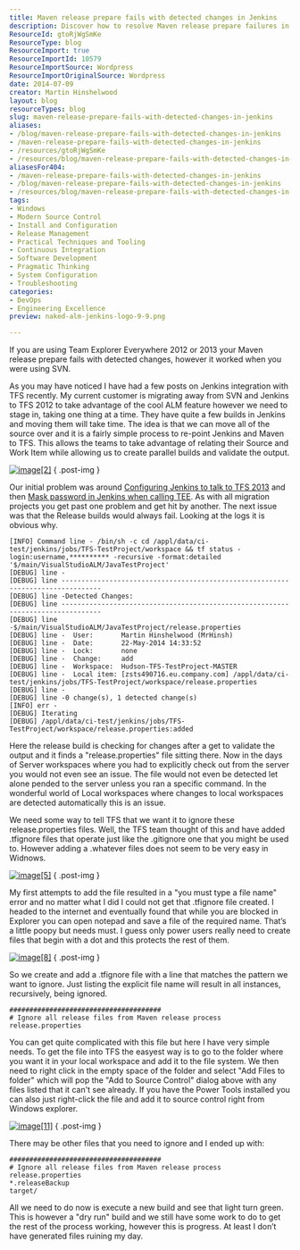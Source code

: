 ```yaml
---
title: Maven release prepare fails with detected changes in Jenkins
description: Discover how to resolve Maven release prepare failures in Jenkins due to detected changes. Learn to use .tfignore for smoother TFS integration.
ResourceId: gtoRjWgSmKe
ResourceType: blog
ResourceImport: true
ResourceImportId: 10579
ResourceImportSource: Wordpress
ResourceImportOriginalSource: Wordpress
date: 2014-07-09
creator: Martin Hinshelwood
layout: blog
resourceTypes: blog
slug: maven-release-prepare-fails-with-detected-changes-in-jenkins
aliases:
- /blog/maven-release-prepare-fails-with-detected-changes-in-jenkins
- /maven-release-prepare-fails-with-detected-changes-in-jenkins
- /resources/gtoRjWgSmKe
- /resources/blog/maven-release-prepare-fails-with-detected-changes-in-jenkins
aliasesFor404:
- /maven-release-prepare-fails-with-detected-changes-in-jenkins
- /blog/maven-release-prepare-fails-with-detected-changes-in-jenkins
- /resources/blog/maven-release-prepare-fails-with-detected-changes-in-jenkins
tags:
- Windows
- Modern Source Control
- Install and Configuration
- Release Management
- Practical Techniques and Tooling
- Continuous Integration
- Software Development
- Pragmatic Thinking
- System Configuration
- Troubleshooting
categories:
- DevOps
- Engineering Excellence
preview: naked-alm-jenkins-logo-9-9.png

---
```

If you are using Team Explorer Everywhere 2012 or 2013 your Maven release prepare fails with detected changes, however it worked when you were using SVN.

As you may have noticed I have had a few posts on Jenkins integration with TFS recently. My current customer is migrating away from SVN and Jenkins to TFS 2012 to take advantage of the cool ALM feature however we need to stage in, taking one thing at a time. They have quite a few builds in Jenkins and moving them will take time. The idea is that we can move all of the source over and it is a fairly simple process to re-point Jenkins and Maven to TFS. This allows the teams to take advantage of relating their Source and Work Item while allowing us to create parallel builds and validate the output.

[![image[2]](images/image2_thumb-3-3.png "image[2]")](http://nkdagility.com/wp-content/uploads/2014/06/image2-4-4.png)
{ .post-img }

Our initial problem was around [Configuring Jenkins to talk to TFS 2013](http://nkdagility.com/configuring-jenkins-talk-tfs-2013/) and then [Mask password in Jenkins when calling TEE](http://nkdagility.com/mask-password-in-jenkins-when-calling-tee/). As with all migration projects you get past one problem and get hit by another. The next issue was that the Release builds would always fail. Looking at the logs it is obvious why.

```
[INFO] Command line - /bin/sh -c cd /appl/data/ci-test/jenkins/jobs/TFS-TestProject/workspace && tf status -login:username,********** -recursive -format:detailed '$/main/VisualStudioALM/JavaTestProject'
[DEBUG] line -
[DEBUG] line --------------------------------------------------------------------------------
[DEBUG] line -Detected Changes:
[DEBUG] line --------------------------------------------------------------------------------
[DEBUG] line -$/main/VisualStudioALM/JavaTestProject/release.properties
[DEBUG] line -  User:       Martin Hinshelwood (MrHinsh)
[DEBUG] line -  Date:       22-May-2014 14:33:52
[DEBUG] line -  Lock:       none
[DEBUG] line -  Change:     add
[DEBUG] line -  Workspace:  Hudson-TFS-TestProject-MASTER
[DEBUG] line -  Local item: [zsts490716.eu.company.com] /appl/data/ci-test/jenkins/jobs/TFS-TestProject/workspace/release.properties
[DEBUG] line -
[DEBUG] line -0 change(s), 1 detected change(s)
[INFO] err -
[DEBUG] Iterating
[DEBUG] /appl/data/ci-test/jenkins/jobs/TFS-TestProject/workspace/release.properties:added

```

Here the release build is checking for changes after a get to validate the output and it finds a "release.properties" file sitting there. Now in the days of Server workspaces where you had to explicitly check out from the server you would not even see an issue. The file would not even be detected let alone pended to the server unless you ran a specific command. In the wonderful world of Local workspaces where changes to local workspaces are detected automatically this is an issue.

We need some way to tell TFS that we want it to ignore these release.properties files. Well, the TFS team thought of this and have added .tfignore files that operate just like the .gitignore one that you might be used to. However adding a .whatever files does not seem to be very easy in Widnows.

[![image[5]](images/image5_thumb-5-5.png "image[5]")](http://nkdagility.com/wp-content/uploads/2014/06/image5-6-6.png)
{ .post-img }

My first attempts to add the file resulted in a "you must type a file name" error and no matter what I did I could not get that .tfignore file created. I headed to the internet and eventually found that while you are blocked in Explorer you can open notepad and save a file of the required name. That’s a little poopy but needs must. I guess only power users really need to create files that begin with a dot and this protects the rest of them.

[![image[8]](images/image8_thumb-7-7.png "image[8]")](http://nkdagility.com/wp-content/uploads/2014/06/image8-8-8.png)
{ .post-img }

So we create and add a .tfignore file with a line that matches the pattern we want to ignore. Just listing the explicit file name will result in all instances, recursively, being ignored.

```
######################################
# Ignore all release files from Maven release process
release.properties
```

You can get quite complicated with this file but here I have very simple needs. To get the file into TFS the easyest way is to go to the folder where you want it in your local workspace and add it to the file system. We then need to right click in the empty space of the folder and select "Add Files to folder" which will pop the "Add to Source Control" dialog above with any files listed that it can't see already. If you have the Power Tools installed you can also just right-click the file and add it to source control right from Windows explorer.

[![image[11]](images/image11_thumb-1-1.png "image[11]")](http://nkdagility.com/wp-content/uploads/2014/06/image11-2-2.png)
{ .post-img }

There may be other files that you need to ignore and I ended up with:

```
######################################
# Ignore all release files from Maven release process
release.properties
*.releaseBackup
target/

```

All we need to do now is execute a new build and see that light turn green. This is however a "dry run" build and we still have some work to do to get the rest of the process working, however this is progress. At least I don’t have generated files ruining my day.
